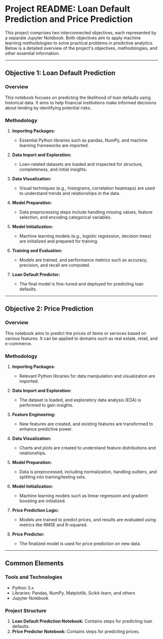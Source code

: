 # Project README: Loan Default Prediction and Price Prediction

This project comprises two interconnected objectives, each represented by a separate Jupyter Notebook. Both objectives aim to apply machine learning methodologies to solve practical problems in predictive analytics. Below is a detailed overview of the project's objectives, methodologies, and other essential information.

---

## Objective 1: Loan Default Prediction

### Overview
This notebook focuses on predicting the likelihood of loan defaults using historical data. It aims to help financial institutions make informed decisions about lending by identifying potential risks.

### Methodology
1. **Importing Packages:**
   - Essential Python libraries such as pandas, NumPy, and machine learning frameworks are imported.

2. **Data Import and Exploration:**
   - Loan-related datasets are loaded and inspected for structure, completeness, and initial insights.

3. **Data Visualization:**
   - Visual techniques (e.g., histograms, correlation heatmaps) are used to understand trends and relationships in the data.

4. **Model Preparation:**
   - Data preprocessing steps include handling missing values, feature selection, and encoding categorical variables.

5. **Model Initialization:**
   - Machine learning models (e.g., logistic regression, decision trees) are initialized and prepared for training.

6. **Training and Evaluation:**
   - Models are trained, and performance metrics such as accuracy, precision, and recall are computed.

7. **Loan Default Predictor:**
   - The final model is fine-tuned and deployed for predicting loan defaults.

---

## Objective 2: Price Prediction

### Overview
This notebook aims to predict the prices of items or services based on various features. It can be applied to domains such as real estate, retail, and e-commerce.

### Methodology
1. **Importing Packages:**
   - Relevant Python libraries for data manipulation and visualization are imported.

2. **Data Import and Exploration:**
   - The dataset is loaded, and exploratory data analysis (EDA) is performed to gain insights.

3. **Feature Engineering:**
   - New features are created, and existing features are transformed to enhance predictive power.

4. **Data Visualization:**
   - Charts and plots are created to understand feature distributions and relationships.

5. **Model Preparation:**
   - Data is preprocessed, including normalization, handling outliers, and splitting into training/testing sets.

6. **Model Initialization:**
   - Machine learning models such as linear regression and gradient boosting are initialized.

7. **Price Prediction Logic:**
   - Models are trained to predict prices, and results are evaluated using metrics like RMSE and R-squared.

8. **Price Predictor:**
   - The finalized model is used for price prediction on new data.

---

## Common Elements

### Tools and Technologies
- Python 3.x
- Libraries: Pandas, NumPy, Matplotlib, Scikit-learn, and others
- Jupyter Notebook

### Project Structure
1. **Loan Default Prediction Notebook:** Contains steps for predicting loan defaults.
2. **Price Predictor Notebook:** Contains steps for predicting prices.
